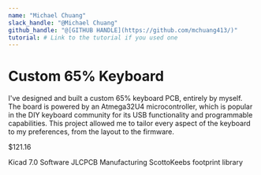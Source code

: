 ```yaml
---
name: "Michael Chuang"
slack_handle: "@Michael Chuang"
github_handle: "@[GITHUB HANDLE](https://github.com/mchuang413/)"
tutorial: # Link to the tutorial if you used one
---
```


# Custom 65% Keyboard

<!-- Describe your board in 2-3 sentences. What are you making? What will it do? -->

I've designed and built a custom 65% keyboard PCB, entirely by myself. The board is powered by an Atmega32U4 microcontroller, which is popular in the DIY keyboard community for its USB functionality and programmable capabilities. This project allowed me to tailor every aspect of the keyboard to my preferences, from the layout to the firmware.

<!-- How much is it going to cost? -->

$121.16

<!-- Tell us a little bit about your design process. What were some challenges? What helped? ***Totally optional*** -->

Kicad 7.0 Software
JLCPCB Manufacturing
ScottoKeebs footprint library
